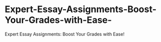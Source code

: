 # Expert-Essay-Assignments-Boost-Your-Grades-with-Ease-
Expert Essay Assignments: Boost Your Grades with Ease!
